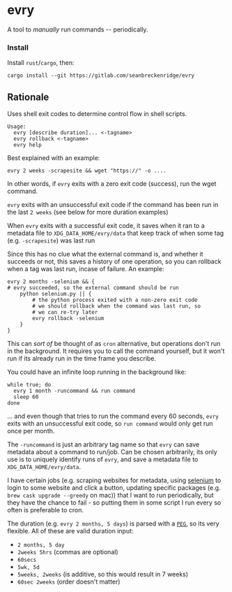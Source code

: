 # evry

A tool to *manually* run commands -- periodically.

### Install

Install `rust`/`cargo`, then:

```
cargo install --git https://gitlab.com/seanbreckenridge/evry
```

## Rationale

Uses shell exit codes to determine control flow in shell scripts.

```
Usage:
  evry [describe duration]... <-tagname>
  evry rollback <-tagname>
  evry help
```

Best explained with an example:

`evry 2 weeks -scrapesite && wget "https://" -o ....`

In other words, if `evry` exits with a zero exit code (success), run the wget command.

`evry` exits with an unsuccessful exit code if the command has been run in the last `2 weeks` (see below for more duration examples)

When `evry` exits with a successful exit code, it saves when it ran to a metadata file to `XDG_DATA_HOME/evry/data` that keep track of when some tag (e.g. `-scrapesite`) was last run

Since this has no clue what the external command is, and whether it succeeds or not, this saves a history of one operation, so you can rollback when a tag was last run, incase of failure. An example:

```
evry 2 months -selenium && {
# evry succeeded, so the external command should be run
    python selenium.py || {
        # the python process exited with a non-zero exit code
        # we should rollback when the command was last run, so
        # we can re-try later
        evry rollback -selenium
    }
}
```

This can *sort of* be thought of as `cron` alternative, but operations don't run in the background. It requires you to call the command yourself, but it won't run if its already run in the time frame you describe.

You could have an infinite loop running in the background like:

```
while true; do
  evry 1 month -runcommand && run command
  sleep 60
done
```

... and even though that tries to run the command every 60 seconds, `evry` exits with an unsuccessful exit code, so `run command` would only get run once per month.

The `-runcommand` is just an arbitrary tag name so that `evry` can save metadata about a command to run/job. Can be chosen arbitrarily, its only use is to uniquely identify runs of `evry`, and save a metadata file to `XDG_DATA_HOME/evry/data`.

I have certain jobs (e.g. scraping websites for metadata, using [selenium](https://www.selenium.dev/) to login to some website and click a button, updating specific packages (e.g. `brew cask upgrade --greedy` on mac)) that I want to run periodically, but they have the chance to fail - so putting them in some script I run every so often is preferable to cron.

The duration (e.g. `evry 2 months, 5 days`) is parsed with a [`PEG`](https://en.wikipedia.org/wiki/Parsing_expression_grammar), so its very flexible. All of these are valid duration input:

* `2 months, 5 day`
* `2weeks 5hrs` (commas are optional)
* `60secs`
* `5wk, 5d`
* `5weeks, 2weeks` (is additive, so this would result in 7 weeks)
* `60sec 2weeks` (order doesn't matter)

